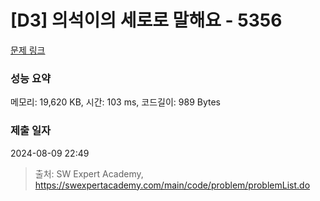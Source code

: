 # [D3] 의석이의 세로로 말해요 - 5356 

[문제 링크](https://swexpertacademy.com/main/code/problem/problemDetail.do?contestProbId=AWVWgkP6sQ0DFAUO) 

### 성능 요약

메모리: 19,620 KB, 시간: 103 ms, 코드길이: 989 Bytes

### 제출 일자

2024-08-09 22:49



> 출처: SW Expert Academy, https://swexpertacademy.com/main/code/problem/problemList.do